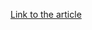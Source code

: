 [Link to the article](https://thehackernews.com/2024/12/lazarus-group-spotted-targeting-nuclear.html)

